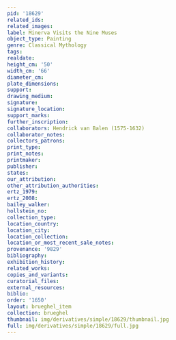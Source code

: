 ```yaml
---
pid: '18629'
related_ids: 
related_images: 
label: Minerva Visits the Nine Muses
object_type: Painting
genre: Classical Mythology
tags: 
realdate: 
height_cm: '50'
width_cm: '66'
diameter_cm: 
plate_dimensions: 
support: 
drawing_medium: 
signature: 
signature_location: 
support_marks: 
further_inscription: 
collaborators: Hendrick van Balen (1575-1632)
collaborator_notes: 
collectors_patrons: 
print_type: 
print_notes: 
printmaker: 
publisher: 
states: 
our_attribution: 
other_attribution_authorities: 
ertz_1979: 
ertz_2008: 
bailey_walker: 
hollstein_no: 
collection_type: 
location_country: 
location_city: 
location_collection: 
location_or_most_recent_sale_notes: 
provenance: '9829'
bibliography: 
exhibition_history: 
related_works: 
copies_and_variants: 
curatorial_files: 
external_resources: 
biblio: 
order: '1650'
layout: brueghel_item
collection: brueghel
thumbnail: img/derivatives/simple/18629/thumbnail.jpg
full: img/derivatives/simple/18629/full.jpg
---
```

